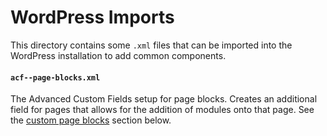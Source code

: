 WordPress Imports
=================

This directory contains some `.xml` files that can be imported into the WordPress installation to add common components.

#### `acf--page-blocks.xml`
The Advanced Custom Fields setup for page blocks. Creates an additional field for pages that allows for the addition of modules onto that page. See the [custom page blocks](#custom-page-blocks) section below.